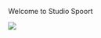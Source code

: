 Welcome to Studio Spoort

<picture>
  <source srcset="/logo-white.svg" media="(prefers-color-scheme: dark)">
  <img src="/logo.svg">
</picture>
